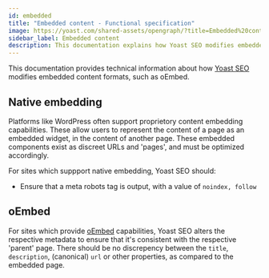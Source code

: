 ```yaml
---
id: embedded
title: "Embedded content - Functional specification"
image: https://yoast.com/shared-assets/opengraph/?title=Embedded%20content:%20Functional%20specification
sidebar_label: Embedded content
description: This documentation explains how Yoast SEO modifies embedded content formats.
---
```

This documentation provides technical information about how [Yoast SEO](https://yoast.com/wordpress/plugins/seo/) modifies embedded content formats, such as oEmbed.

## Native embedding
Platforms like WordPress often support proprietory content embedding capabilities. These allow users to represent the content of a page as an embedded widget, in the content of another page.
These embedded components exist as discreet URLs and 'pages', and must be optimized accordingly.

For sites which suppport native embedding, Yoast SEO should:

* Ensure that a meta robots tag is output, with a value of `noindex, follow`

## oEmbed
For sites which provide [oEmbed](https://oembed.com/) capabilities, Yoast SEO alters the respective metadata to ensure that it's consistent with the respective 'parent' page. There should be no discrepency between the `title`, `description`, (canonical) `url` or other properties, as compared to the embedded page. 

